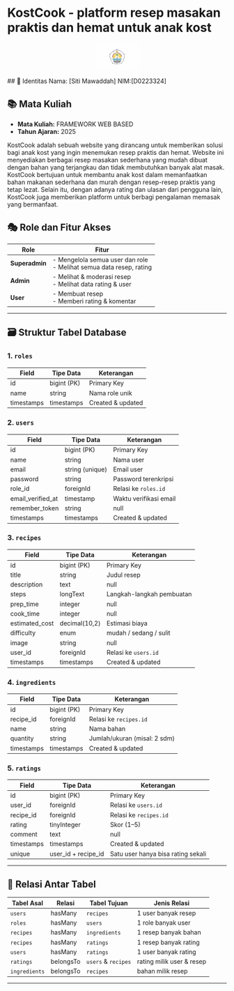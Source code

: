 # KostCook - platform resep masakan praktis dan hemat untuk anak kost
<p align="center">
  <img src="public/Image/logo.png" alt="KostCook Logo" width="100">
</p>
## 👤 Identitas
Nama: [Siti Mawaddah]
NIM:[D0223324]

## 📚 Mata Kuliah
- **Mata Kuliah:** FRAMEWORK WEB BASED
- **Tahun Ajaran:** 2025

KostCook adalah sebuah website yang dirancang untuk memberikan solusi bagi anak kost yang ingin menemukan resep praktis dan hemat. Website ini menyediakan berbagai resep masakan sederhana yang mudah dibuat dengan bahan yang terjangkau dan tidak membutuhkan banyak alat masak.
KostCook bertujuan untuk membantu anak kost dalam memanfaatkan bahan makanan sederhana dan murah dengan resep-resep praktis yang tetap lezat. Selain itu, dengan adanya rating dan ulasan dari pengguna lain, KostCook juga memberikan platform untuk berbagi pengalaman memasak yang bermanfaat.

## 🎭 Role dan Fitur Akses

| Role         | Fitur                                                                 |
|--------------|------------------------------------------------------------------------|
| **Superadmin** | - Mengelola semua user dan role<br>- Melihat semua data resep, rating |
| **Admin**      | - Melihat & moderasi resep<br>- Melihat data rating & user            |
| **User**       | - Membuat resep<br>- Memberi rating & komentar                        |

---

## 🗃️ Struktur Tabel Database

### 1. `roles`
| Field     | Tipe Data     | Keterangan         |
|-----------|---------------|--------------------|
| id        | bigint (PK)   | Primary Key        |
| name      | string        | Nama role unik     |
| timestamps| timestamps    | Created & updated  |

### 2. `users`
| Field             | Tipe Data     | Keterangan                    |
|------------------|---------------|-------------------------------|
| id               | bigint (PK)   | Primary Key                   |
| name             | string        | Nama user                     |
| email            | string (unique)| Email user                   |
| password         | string        | Password terenkripsi          |
| role_id          | foreignId     | Relasi ke `roles.id`          |
| email_verified_at| timestamp     | Waktu verifikasi email        |
| remember_token   | string|null   | Token login                   |
| timestamps       | timestamps    | Created & updated             |

### 3. `recipes`
| Field         | Tipe Data     | Keterangan                            |
|---------------|---------------|----------------------------------------|
| id            | bigint (PK)   | Primary Key                           |
| title         | string        | Judul resep                           |
| description   | text|null     | Deskripsi singkat                     |
| steps         | longText      | Langkah-langkah pembuatan             |
| prep_time     | integer|null  | Waktu persiapan (menit)              |
| cook_time     | integer|null  | Waktu memasak (menit)                |
| estimated_cost| decimal(10,2) | Estimasi biaya                        |
| difficulty    | enum          | mudah / sedang / sulit               |
| image         | string|null   | Path gambar                          |
| user_id       | foreignId     | Relasi ke `users.id`                 |
| timestamps    | timestamps    | Created & updated                    |

### 4. `ingredients`
| Field     | Tipe Data     | Keterangan                  |
|-----------|---------------|-----------------------------|
| id        | bigint (PK)   | Primary Key                 |
| recipe_id | foreignId     | Relasi ke `recipes.id`      |
| name      | string        | Nama bahan                  |
| quantity  | string        | Jumlah/ukuran (misal: 2 sdm)|
| timestamps| timestamps    | Created & updated           |

### 5. `ratings`
| Field     | Tipe Data     | Keterangan                            |
|-----------|---------------|----------------------------------------|
| id        | bigint (PK)   | Primary Key                           |
| user_id   | foreignId     | Relasi ke `users.id`                  |
| recipe_id | foreignId     | Relasi ke `recipes.id`                |
| rating    | tinyInteger   | Skor (1–5)                            |
| comment   | text|null     | Komentar pengguna                     |
| timestamps| timestamps    | Created & updated                     |
| unique    | user_id + recipe_id | Satu user hanya bisa rating sekali |

---

## 🔗 Relasi Antar Tabel

| Tabel Asal     | Relasi           | Tabel Tujuan | Jenis Relasi       |
|----------------|------------------|--------------|---------------------|
| `users`        | hasMany          | `recipes`    | 1 user banyak resep |
| `roles`        | hasMany          | `users`      | 1 role banyak user  |
| `recipes`      | hasMany          | `ingredients`| 1 resep banyak bahan|
| `recipes`      | hasMany          | `ratings`    | 1 resep banyak rating|
| `users`        | hasMany          | `ratings`    | 1 user banyak rating|
| `ratings`      | belongsTo        | `users` & `recipes` | rating milik user & resep |
| `ingredients`  | belongsTo        | `recipes`    | bahan milik resep   |

---


